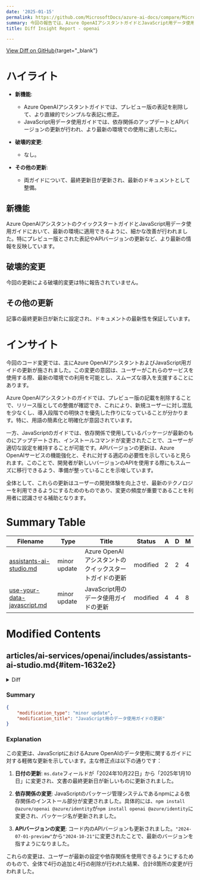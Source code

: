```yaml
---
date: '2025-01-15'
permalink: https://github.com/MicrosoftDocs/azure-ai-docs/compare/MicrosoftDocs:de17d62...MicrosoftDocs:36d0ff5
summary: 今回の報告では、Azure OpenAIアシスタントガイドとJavaScript用データ使用ガイドに関する更新が行われました。主な変更点は、プレビュー版の表記を削除し、シンプルな表記に修正したことや、依存関係のアップデート、APIバージョンの更新があります。破壊的変更は報告されていません。また、両ガイドの最終更新日も更新されており、最新のドキュメントとして整備されています。これにより、ユーザーは最新の環境でスムーズにサービスを利用できるようになっています。
title: Diff Insight Report - openai

---
```


[View Diff on GitHub](https://github.com/MicrosoftDocs/azure-ai-docs/compare/MicrosoftDocs:de17d62...MicrosoftDocs:36d0ff5){target="_blank"}

# ハイライト

- **新機能**:
  - Azure OpenAIアシスタントガイドでは、プレビュー版の表記を削除して、より直線的でシンプルな表記に修正。
  - JavaScript用データ使用ガイドでは、依存関係のアップデートとAPIバージョンの更新が行われ、より最新の環境での使用に適した形に。
  
- **破壊的変更**:
  - なし。

- **その他の更新**:
  - 両ガイドについて、最終更新日が更新され、最新のドキュメントとして整備。
  
## 新機能

Azure OpenAIアシスタントのクイックスタートガイドとJavaScript用データ使用ガイドにおいて、最新の環境に適用できるように、細かな改善が行われました。特にプレビュー版とされた表記やAPIバージョンの更新など、より最新の情報を反映しています。

## 破壊的変更

今回の更新による破壊的変更は特に報告されていません。

## その他の更新

記事の最終更新日が新たに設定され、ドキュメントの最新性を保証しています。

# インサイト

今回のコード変更では、主にAzure OpenAIアシスタントおよびJavaScript用ガイドの更新が施されました。この変更の意図は、ユーザーがこれらのサービスを使用する際、最新の環境での利用を可能とし、スムーズな導入を支援することにあります。

Azure OpenAIアシスタントのガイドでは、プレビュー版の記載を削除することで、リリース版としての整備が確認でき、これにより、新規ユーザーに対し混乱を少なくし、導入段階での明快さを優先した作りになっていることが分かります。特に、用語の簡素化と明確化が意図されています。

一方、JavaScriptのガイドでは、依存関係で使用しているパッケージが最新のものにアップデートされ、インストールコマンドが変更されたことで、ユーザーが適切な設定を維持することが可能です。APIバージョンの更新は、Azure OpenAIサービスの機能強化と、それに対する適応の必要性を示していると見られます。このことで、開発者が新しいバージョンのAPIを使用する際にもスムーズに移行できるよう、準備が整っていることを示唆しています。

全体として、これらの更新はユーザーの開発体験を向上させ、最新のテクノロジーを利用できるようにするためのものであり、変更の頻度が重要であることを利用者に認識させる補助となります。

# Summary Table
|  Filename  | Type |    Title    | Status | A  | D  | M  |
|------------|------|-------------|--------|----|----|----|
| [assistants-ai-studio.md](#item-1632e2) | minor update | Azure OpenAIアシスタントのクイックスタートガイドの更新 | modified | 2 | 2 | 4 | 
| [use-your-data-javascript.md](#item-786699) | minor update | JavaScript用のデータ使用ガイドの更新 | modified | 4 | 4 | 8 | 


# Modified Contents
## articles/ai-services/openai/includes/assistants-ai-studio.md{#item-1632e2}

<details>
<summary>Diff</summary>
````diff
@@ -1,7 +1,7 @@
 ---
 title: Quickstart - getting started with Azure OpenAI assistants (preview) in Azure AI Foundry portal
 titleSuffix: Azure OpenAI
-description: Walkthrough on how to get started with Azure OpenAI assistants with new features like code interpreter in Azure AI Foundry portal (Preview).
+description: Walkthrough on how to get started with Azure OpenAI assistants with new features like code interpreter in Azure AI Foundry portal.
 manager: nitinme
 ms.service: azure-ai-studio
 ms.custom:
@@ -21,7 +21,7 @@ ms.author: aahi
 - An [Azure AI hub resource](../../../ai-studio/how-to/create-azure-ai-resource.md) with a model deployed. For more information about model deployment, see the [resource deployment guide](../how-to/create-resource.md).
 - An [Azure AI project](../../../ai-studio/how-to/create-projects.md) in Azure AI Foundry portal.
 
-## Go to the Azure AI Foundry portal (Preview)
+## Go to the Azure AI Foundry portal
 
 [Azure AI Foundry](https://ai.azure.com) lets you use Assistants v2 which provides several upgrades such as the [file search](../how-to/file-search.md) tool which is faster and supports more files.
 
````
</details>

### Summary

```json
{
    "modification_type": "minor update",
    "modification_title": "Azure OpenAIアシスタントのクイックスタートガイドの更新"
}
```

### Explanation
この変更は、Azure OpenAIアシスタントに関するクイックスタートガイドの内容を少し更新したものです。具体的には、次の点が修正されました：

1. **説明文の変更**: "code interpreter in Azure AI Foundry portal (Preview)"が削除され、ただの"code interpreter in Azure AI Foundry portal"に変更されました。これにより、文がより簡潔になりました。

2. **セクションタイトルの変更**: "Go to the Azure AI Foundry portal (Preview)"から"Go to the Azure AI Foundry portal"にタイトルが変更され、プレビュー版の表記が削除されました。

この変更は全体として、ガイドの内容をより明確にし、ユーザーがAzure AI Foundryポータルに移動する際の情報を整理する助けとなります。修正は、2行の追加と2行の削除により、合計で4つの行が変更されました。

## articles/ai-services/openai/includes/use-your-data-javascript.md{#item-786699}

<details>
<summary>Diff</summary>
````diff
@@ -5,7 +5,7 @@ author: glharper
 ms.author: glharper
 ms.service: azure-ai-openai
 ms.topic: include
-ms.date: 10/22/2024
+ms.date: 01/10/2025
 ---
 
 [!INCLUDE [Set up required variables](./use-your-data-common-variables.md)]
@@ -24,7 +24,7 @@ npm init
 Install the Azure OpenAI client and Azure Identity libraries for JavaScript with npm:
 
 ```console
-npm install @azure/openai @azure/identity
+npm install openai @azure/identity
 ```
 
 Your app's _package.json_ file will be updated with the dependencies.
@@ -51,7 +51,7 @@ Your app's _package.json_ file will be updated with the dependencies.
 
     // Required Azure OpenAI deployment name and API version
     const deploymentName = "gpt-4";
-    const apiVersion = "2024-07-01-preview";
+    const apiVersion = "2024-10-21";
     
     function getClient() {
       return new AzureOpenAI({
@@ -139,7 +139,7 @@ Your app's _package.json_ file will be updated with the dependencies.
     
     // Required Azure OpenAI deployment name and API version
     const deploymentName = "gpt-4";
-    const apiVersion = "2024-07-01-preview";
+    const apiVersion = "2024-10-21";
     
     function getClient() {
       return new AzureOpenAI({
````
</details>

### Summary

```json
{
    "modification_type": "minor update",
    "modification_title": "JavaScript用のデータ使用ガイドの更新"
}
```

### Explanation
この変更は、JavaScriptにおけるAzure OpenAIのデータ使用に関するガイドに対する軽微な更新を示しています。主な修正点は以下の通りです：

1. **日付の更新**: `ms.date`フィールドが「2024年10月22日」から「2025年1月10日」に変更され、文書の最終更新日が新しいものに更新されました。

2. **依存関係の変更**: JavaScriptのパッケージ管理システムであるnpmによる依存関係のインストール部分が変更されました。具体的には、`npm install @azure/openai @azure/identity`が`npm install openai @azure/identity`に変更され、パッケージ名が更新されました。

3. **APIバージョンの変更**: コード内のAPIバージョンも更新されました。`"2024-07-01-preview"`から`"2024-10-21"`に変更されたことで、最新のバージョンを指すようになりました。

これらの変更は、ユーザーが最新の設定や依存関係を使用できるようにするためのもので、全体で4行の追加と4行の削除が行われた結果、合計8箇所の変更が行われました。


